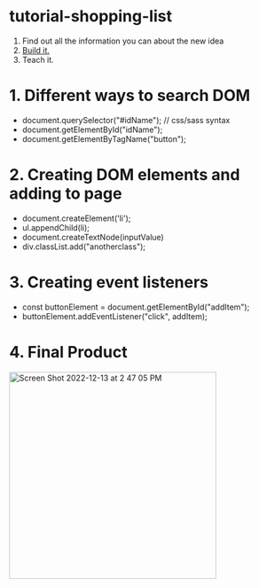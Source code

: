 # tutorial-shopping-list


1. Find out all the information you can about the new idea
2. [Build it.](https://simple-sifu.github.io/tutorial-shopping-list/) 
3. Teach it.


# 1. Different ways to search DOM

- document.querySelector("#idName");   // css/sass syntax
- document.getElementById("idName");
- document.getElementByTagName("button");

# 2. Creating DOM elements and adding to page

- document.createElement('li');
- ul.appendChild(li);
- document.createTextNode(inputValue)
- div.classList.add("anotherclass");

# 3. Creating event listeners

- const buttonElement = document.getElementById("addItem"); 
- buttonElement.addEventListener("click", addItem);

# 4. Final Product 

<img width="373" alt="Screen Shot 2022-12-13 at 2 47 05 PM" src="https://user-images.githubusercontent.com/36891099/207430273-75c1e662-116a-468e-a207-ae2704fe08d4.png">

